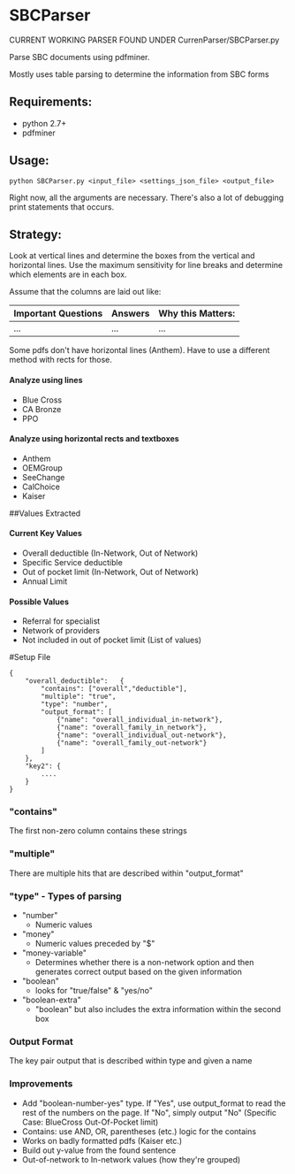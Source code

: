 # SBCParser

CURRENT WORKING PARSER FOUND UNDER CurrenParser/SBCParser.py

Parse SBC documents using pdfminer.

Mostly uses table parsing to determine the information from SBC forms

## Requirements:
* python 2.7+
* pdfminer

## Usage:
````
python SBCParser.py <input_file> <settings_json_file> <output_file>
````
Right now, all the arguments are necessary. There's also a lot of debugging print statements that occurs. 

## Strategy:

Look at vertical lines and determine the boxes from the vertical and horizontal lines.
Use the maximum sensitivity for line breaks and determine which elements are in each box. 

Assume that the columns are laid out like:

| Important Questions | Answers | Why this Matters: |
| ------------------- | ------- | ------------------|
| ...                 | ...     | ...               |

Some pdfs don't have horizontal lines (Anthem). Have to use a different method with rects for those. 

#### Analyze using lines
* Blue Cross
* CA Bronze
* PPO

#### Analyze using horizontal rects and textboxes
* Anthem
* OEMGroup
* SeeChange
* CalChoice
* Kaiser

##Values Extracted

#### Current Key Values
* Overall deductible (In-Network, Out of Network)
* Specific Service deductible
* Out of pocket limit (In-Network, Out of Network)
* Annual Limit

#### Possible Values
* Referral for specialist
* Network of providers
* Not included in out of pocket limit (List of values)

#Setup File

```
{
	"overall_deductible":	{
		"contains": ["overall","deductible"],
		"multiple": "true",
		"type": "number", 
		"output_format": [
			{"name": "overall_individual_in-network"},
			{"name": "overall_family_in_network"},
			{"name": "overall_individual_out-network"},
			{"name": "overall_family_out-network"}
		]
	},
	"key2": {
		....
	}
}
```

### "contains"

The first non-zero column contains these strings 

### "multiple"

There are multiple hits that are described within "output_format"

### "type" - Types of parsing
* "number"
	- Numeric values
* "money"
	- Numeric values preceded by "$"
* "money-variable"
	- Determines whether there is a non-network option and then generates correct output based on the given information
* "boolean"
	- looks for "true/false" & "yes/no"
* "boolean-extra"
	- "boolean" but also includes the extra information within the second box

### Output Format
The key pair output that is described within type and given a name

### Improvements
* Add "boolean-number-yes" type. If "Yes", use output_format to read the rest of the numbers on the page. If "No", simply output "No" (Specific Case: BlueCross Out-Of-Pocket limit)
* Contains: use AND, OR, parentheses (etc.) logic for the contains
* Works on badly formatted pdfs (Kaiser etc.)
* Build out y-value from the found sentence
* Out-of-network to In-network values (how they're grouped)


